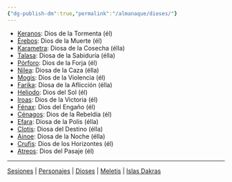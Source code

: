 ```yaml
---
{"dg-publish-dm":true,"permalink":"/almanaque/dioses/"}
---
```


<p><ul class="dataview dataview-ul dataview-result-list-root-ul"><li class="dataview-result-list-li"><span><a data-tooltip-position="top" aria-label="Dioses/Keranos.md" data-href="Dioses/Keranos.md" href="Dioses/Keranos.md" class="internal-link" target="_blank" rel="noopener nofollow">Keranos</a>: Dios de la Tormenta (él)</span></li><li class="dataview-result-list-li"><span><a data-tooltip-position="top" aria-label="Dioses/Érebos.md" data-href="Dioses/Érebos.md" href="Dioses/Érebos.md" class="internal-link" target="_blank" rel="noopener nofollow">Érebos</a>: Dios de la Muerte (él)</span></li><li class="dataview-result-list-li"><span><a data-tooltip-position="top" aria-label="Dioses/Karametra.md" data-href="Dioses/Karametra.md" href="Dioses/Karametra.md" class="internal-link" target="_blank" rel="noopener nofollow">Karametra</a>: Diosa de la Cosecha (élla)</span></li><li class="dataview-result-list-li"><span><a data-tooltip-position="top" aria-label="Dioses/Talasa.md" data-href="Dioses/Talasa.md" href="Dioses/Talasa.md" class="internal-link" target="_blank" rel="noopener nofollow">Talasa</a>: Diosa de la Sabiduría (élla)</span></li><li class="dataview-result-list-li"><span><a data-tooltip-position="top" aria-label="Dioses/Pórforo.md" data-href="Dioses/Pórforo.md" href="Dioses/Pórforo.md" class="internal-link" target="_blank" rel="noopener nofollow">Pórforo</a>: Dios de la Forja (él)</span></li><li class="dataview-result-list-li"><span><a data-tooltip-position="top" aria-label="Dioses/Nilea.md" data-href="Dioses/Nilea.md" href="Dioses/Nilea.md" class="internal-link" target="_blank" rel="noopener nofollow">Nilea</a>: Diosa de la Caza (élla)</span></li><li class="dataview-result-list-li"><span><a data-tooltip-position="top" aria-label="Dioses/Mogis.md" data-href="Dioses/Mogis.md" href="Dioses/Mogis.md" class="internal-link" target="_blank" rel="noopener nofollow">Mogis</a>: Dios de la Violencia (él)</span></li><li class="dataview-result-list-li"><span><a data-tooltip-position="top" aria-label="Dioses/Farika.md" data-href="Dioses/Farika.md" href="Dioses/Farika.md" class="internal-link" target="_blank" rel="noopener nofollow">Farika</a>: Diosa de la Aflicción (élla)</span></li><li class="dataview-result-list-li"><span><a data-tooltip-position="top" aria-label="Dioses/Heliodo.md" data-href="Dioses/Heliodo.md" href="Dioses/Heliodo.md" class="internal-link" target="_blank" rel="noopener nofollow">Heliodo</a>: Dios del Sol (él)</span></li><li class="dataview-result-list-li"><span><a data-tooltip-position="top" aria-label="Dioses/Iroas.md" data-href="Dioses/Iroas.md" href="Dioses/Iroas.md" class="internal-link" target="_blank" rel="noopener nofollow">Iroas</a>: Dios de la Victoria (él)</span></li><li class="dataview-result-list-li"><span><a data-tooltip-position="top" aria-label="Dioses/Fénax.md" data-href="Dioses/Fénax.md" href="Dioses/Fénax.md" class="internal-link" target="_blank" rel="noopener nofollow">Fénax</a>: Dios del Engaño (él)</span></li><li class="dataview-result-list-li"><span><a data-tooltip-position="top" aria-label="Dioses/Cénagos.md" data-href="Dioses/Cénagos.md" href="Dioses/Cénagos.md" class="internal-link" target="_blank" rel="noopener nofollow">Cénagos</a>: Dios de la Rebeldía (él)</span></li><li class="dataview-result-list-li"><span><a data-tooltip-position="top" aria-label="Dioses/Efara.md" data-href="Dioses/Efara.md" href="Dioses/Efara.md" class="internal-link" target="_blank" rel="noopener nofollow">Efara</a>: Diosa de la Polis (élla)</span></li><li class="dataview-result-list-li"><span><a data-tooltip-position="top" aria-label="Dioses/Clotis.md" data-href="Dioses/Clotis.md" href="Dioses/Clotis.md" class="internal-link" target="_blank" rel="noopener nofollow">Clotis</a>: Diosa del Destino (élla)</span></li><li class="dataview-result-list-li"><span><a data-tooltip-position="top" aria-label="Dioses/Ainoe.md" data-href="Dioses/Ainoe.md" href="Dioses/Ainoe.md" class="internal-link" target="_blank" rel="noopener nofollow">Ainoe</a>: Diosa de la Noche (élla)</span></li><li class="dataview-result-list-li"><span><a data-tooltip-position="top" aria-label="Dioses/Crufis.md" data-href="Dioses/Crufis.md" href="Dioses/Crufis.md" class="internal-link" target="_blank" rel="noopener nofollow">Crufis</a>: Dios de los Horizontes (él)</span></li><li class="dataview-result-list-li"><span><a data-tooltip-position="top" aria-label="Dioses/Atreos.md" data-href="Dioses/Atreos.md" href="Dioses/Atreos.md" class="internal-link" target="_blank" rel="noopener nofollow">Atreos</a>: Dios del Pasaje (él)</span></li></ul></p><p><span><hr></span></p><span><span><a data-tooltip-position="top" aria-label="Almanaque/Sesiones" data-href="Almanaque/Sesiones" href="Almanaque/Sesiones" class="internal-link" target="_blank" rel="noopener nofollow">Sesiones</a> | <a data-tooltip-position="top" aria-label="Almanaque/Personajes" data-href="Almanaque/Personajes" href="Almanaque/Personajes" class="internal-link" target="_blank" rel="noopener nofollow">Personajes</a> | <a data-tooltip-position="top" aria-label="Almanaque/Dioses" data-href="Almanaque/Dioses" href="Almanaque/Dioses" class="internal-link" target="_blank" rel="noopener nofollow">Dioses</a> | <a data-tooltip-position="top" aria-label="Lugares/Meletis" data-href="Lugares/Meletis" href="Lugares/Meletis" class="internal-link" target="_blank" rel="noopener nofollow">Meletis</a> | <a data-tooltip-position="top" aria-label="Lugares/Islas Dakras" data-href="Lugares/Islas Dakras" href="Lugares/Islas Dakras" class="internal-link" target="_blank" rel="noopener nofollow">Islas Dakras</a> </span></span>